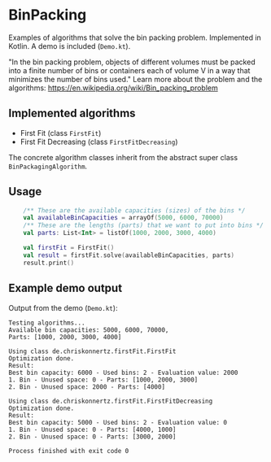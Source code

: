 # BinPacking

Examples of algorithms that solve the bin packing problem. Implemented in Kotlin.
A demo is included (`Demo.kt`).

"In the bin packing problem, objects of different volumes must be packed into a finite number of bins or containers 
each of volume V in a way that minimizes the number of bins used."
Learn more about the problem and the algorithms: https://en.wikipedia.org/wiki/Bin_packing_problem

## Implemented algorithms

* First Fit (class `FirstFit`)
* First Fit Decreasing (class `FirstFitDecreasing`)

The concrete algorithm classes inherit from the abstract super class `BinPackagingAlgorithm`.

## Usage

```kotlin
    /** These are the available capacities (sizes) of the bins */
    val availableBinCapacities = arrayOf(5000, 6000, 70000)
    /** These are the lengths (parts) that we want to put into bins */
    val parts: List<Int> = listOf(1000, 2000, 3000, 4000)

    val firstFit = FirstFit()
    val result = firstFit.solve(availableBinCapacities, parts)
    result.print()
```

## Example demo output

Output from the demo (`Demo.kt`): 

```
Testing algorithms...
Available bin capacities: 5000, 6000, 70000, 
Parts: [1000, 2000, 3000, 4000]

Using class de.chriskonnertz.firstFit.FirstFit
Optimization done.
Result:
Best bin capacity: 6000 - Used bins: 2 - Evaluation value: 2000
1. Bin - Unused space: 0 - Parts: [1000, 2000, 3000]
2. Bin - Unused space: 2000 - Parts: [4000]

Using class de.chriskonnertz.firstFit.FirstFitDecreasing
Optimization done.
Result:
Best bin capacity: 5000 - Used bins: 2 - Evaluation value: 0
1. Bin - Unused space: 0 - Parts: [4000, 1000]
2. Bin - Unused space: 0 - Parts: [3000, 2000]

Process finished with exit code 0
```